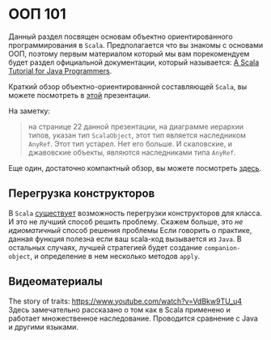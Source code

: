 ООП 101
=======

Данный раздел посвящен основам объектно ориентированного
программирования в `Scala`. Предполагается что вы знакомы с основами
ООП, поэтому первым материалом который мы вам порекомендуем будет
раздел официальной документации, который называется:
[A Scala Tutorial for Java Programmers][oop-for-java-devs].

Краткий обзор объектно-ориентированной составляющей `Scala`, вы можете
посмотреть в [этой][oop-overview] презентации.

На заметку:
> на странице 22 данной презентации, на диаграмме иерархии типов, указан
> тип `ScalaObject`, этот тип является наследником `AnyRef`. Этот тип
> устарел. Нет его больше. И скаловские, и джавовские объекты, являются
> наследниками типа `AnyRef`.

Еще один, достаточно компактный обзор, вы можете посмотреть
[здесь][oop-more-detailed].


## Перегрузка конструкторов
В `Scala` [существует][ctor-overloading] возможность перегрузки
конструкторов для класса. И это не лучший способ решить проблему. Скажем
больше, это *не идиоматичный* способ решения проблемы Если говорить о
практике, данная функция полезна если ваш scala-код вызывается из
`Java`. В остальных случаях, лучшей стратегией будет создание
`companion-object`, и определение в нем несколько методов `apply`.

## Видеоматериалы
The story of traits: https://www.youtube.com/watch?v=VdBkw9TU_u4
Здесь замечательно рассказано о том как в Scala применено и работает
множественное наследование. Проводится сравнение с Java и другими
языками.

[oop-for-java-devs]: http://docs.scala-lang.org/tutorials/scala-for-java-programmers.html
[oop-overview]: https://www.techfak.uni-bielefeld.de/ags/pi/lehre/ProgSem13/oopScalaPrint.pdf
[oop-more-detailed]: http://www.vasinov.com/blog/scala-oop-galore/
[ctor-overloading]: https://www.safaribooksonline.com/library/view/scala-cookbook/9781449340292/ch04s04.html

